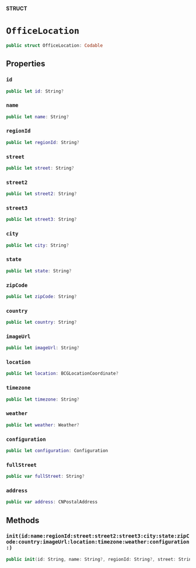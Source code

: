 **STRUCT**

# `OfficeLocation`

```swift
public struct OfficeLocation: Codable
```

## Properties
### `id`

```swift
public let id: String?
```

### `name`

```swift
public let name: String?
```

### `regionId`

```swift
public let regionId: String?
```

### `street`

```swift
public let street: String?
```

### `street2`

```swift
public let street2: String?
```

### `street3`

```swift
public let street3: String?
```

### `city`

```swift
public let city: String?
```

### `state`

```swift
public let state: String?
```

### `zipCode`

```swift
public let zipCode: String?
```

### `country`

```swift
public let country: String?
```

### `imageUrl`

```swift
public let imageUrl: String?
```

### `location`

```swift
public let location: BCGLocationCoordinate?
```

### `timezone`

```swift
public let timezone: String?
```

### `weather`

```swift
public let weather: Weather?
```

### `configuration`

```swift
public let configuration: Configuration
```

### `fullStreet`

```swift
public var fullStreet: String?
```

### `address`

```swift
public var address: CNPostalAddress
```

## Methods
### `init(id:name:regionId:street:street2:street3:city:state:zipCode:country:imageUrl:location:timezone:weather:configuration:)`

```swift
public init(id: String, name: String?, regionId: String?, street: String?, street2: String?, street3: String?, city: String?, state: String?, zipCode: String?, country: String?, imageUrl: String?, location: BCGLocationCoordinate?, timezone: String?, weather: Weather?, configuration: Configuration)
```
